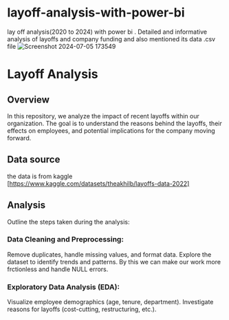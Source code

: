 # layoff-analysis-with-power-bi
lay off analysis(2020 to 2024) with power bi . Detailed and informative analysis of layoffs and company funding
and also mentioned its data .csv file
![Screenshot 2024-07-05 173549](https://github.com/Rohithgg/layoff-analysis-with-power-bi/assets/101670317/3458f540-3188-4983-8903-e4ce66d16c48)
# Layoff Analysis
## Overview
In this repository, we analyze the impact of recent layoffs within our organization. The goal is to understand the reasons behind the layoffs, their effects on employees, and potential implications for the company moving forward.

## Data source
the data is from kaggle [https://www.kaggle.com/datasets/theakhilb/layoffs-data-2022]

## Analysis
Outline the steps taken during the analysis:

### Data Cleaning and Preprocessing:
Remove duplicates, handle missing values, and format data.
Explore the dataset to identify trends and patterns.
By this we can make our work more frctionless and handle NULL errors.
### Exploratory Data Analysis (EDA):
Visualize employee demographics (age, tenure, department).
Investigate reasons for layoffs (cost-cutting, restructuring, etc.).
